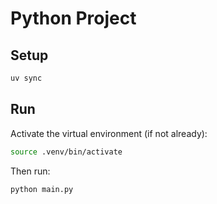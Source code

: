 # Python Project

## Setup

```bash
uv sync
```

## Run

Activate the virtual environment (if not already):

```bash
source .venv/bin/activate
```

Then run:

```bash
python main.py
```
